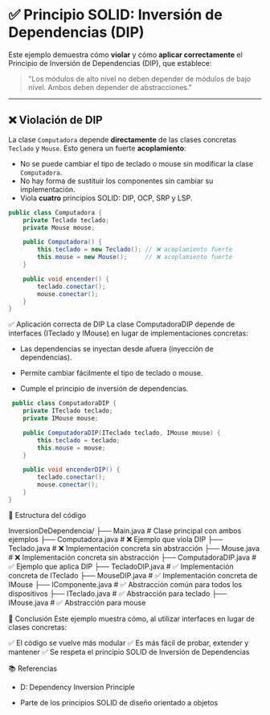 # ✅ Principio SOLID: Inversión de Dependencias (DIP)

Este ejemplo demuestra cómo **violar** y cómo **aplicar correctamente** el Principio de Inversión de Dependencias (DIP), que establece:

> "Los módulos de alto nivel no deben depender de módulos de bajo nivel. Ambos deben depender de abstracciones."

---

## ❌ Violación de DIP

La clase `Computadora` depende **directamente** de las clases concretas `Teclado` y `Mouse`. Esto genera un fuerte **acoplamiento**:

- No se puede cambiar el tipo de teclado o mouse sin modificar la clase `Computadora`.
- No hay forma de sustituir los componentes sin cambiar su implementación.
- Viola **cuatro** principios SOLID: DIP, OCP, SRP y LSP.

```java
public class Computadora {
    private Teclado teclado;
    private Mouse mouse;

    public Computadora() {
        this.teclado = new Teclado(); // ❌ acoplamiento fuerte
        this.mouse = new Mouse();     // ❌ acoplamiento fuerte
    }

    public void encender() {
        teclado.conectar();
        mouse.conectar();
    }
}
```

✅ Aplicación correcta de DIP
La clase ComputadoraDIP depende de interfaces (ITeclado y IMouse) en lugar de implementaciones concretas:

 - Las dependencias se inyectan desde afuera (inyección de dependencias).

 - Permite cambiar fácilmente el tipo de teclado o mouse.

 - Cumple el principio de inversión de dependencias.

```java
 public class ComputadoraDIP {
    private ITeclado teclado;
    private IMouse mouse;

    public ComputadoraDIP(ITeclado teclado, IMouse mouse) {
        this.teclado = teclado;
        this.mouse = mouse;
    }

    public void encenderDIP() {
        teclado.conectar();
        mouse.conectar();
    }
}
```

🧩 Estructura del código

InversionDeDependencia/
├── Main.java                 # Clase principal con ambos ejemplos
├── Computadora.java          # ❌ Ejemplo que viola DIP
├── Teclado.java              # ❌ Implementación concreta sin abstracción
├── Mouse.java                # ❌ Implementación concreta sin abstracción
├── ComputadoraDIP.java       # ✅ Ejemplo que aplica DIP
├── TecladoDIP.java           # ✅ Implementación concreta de ITeclado
├── MouseDIP.java             # ✅ Implementación concreta de IMouse
├── IComponente.java          # ✅ Abstracción común para todos los dispositivos
├── ITeclado.java             # ✅ Abstracción para teclado
├── IMouse.java               # ✅ Abstracción para mouse

📌 Conclusión
Este ejemplo muestra cómo, al utilizar interfaces en lugar de clases concretas:

✅ El código se vuelve más modular
✅ Es más fácil de probar, extender y mantener
✅ Se respeta el principio SOLID de Inversión de Dependencias

📚 Referencias
 - D: Dependency Inversion Principle

 - Parte de los principios SOLID de diseño orientado a objetos